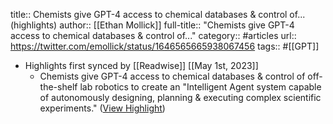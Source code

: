 title:: Chemists give GPT-4 access to chemical databases & control of... (highlights)
author:: [[Ethan Mollick]]
full-title:: "Chemists give GPT-4 access to chemical databases & control of..."
category:: #articles
url:: https://twitter.com/emollick/status/1646565665938067456
tags:: #[[GPT]]

- Highlights first synced by [[Readwise]] [[May 1st, 2023]]
	- Chemists give GPT-4 access to chemical databases & control of off-the-shelf lab robotics to create an "Intelligent Agent system capable of autonomously designing, planning & executing complex scientific experiments." ([View Highlight](https://read.readwise.io/read/01gy3yzk0fbwx4fsgb3gy971xk))
